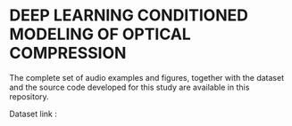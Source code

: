 # DEEP LEARNING CONDITIONED MODELING OF OPTICAL COMPRESSION

The complete set of audio examples and figures, together with the dataset and the source code developed for this study are available in this repository.

Dataset link : 
